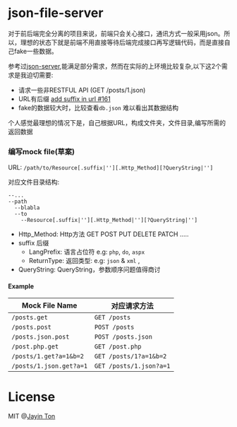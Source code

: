 # json-file-server

对于前后端完全分离的项目来说，前端只会关心接口，通讯方式一般采用json。所以，理想的状态下就是前端不用直接等待后端完成接口再写逻辑代码，而是直接自己fake一些数据。

参考过[json-server](https://github.com/typicode/json-server),能满足部分需求，然而在实际的上环境比较复杂,以下这2个需求是我迫切需要:

* 请求一些非RESTFUL API (GET /posts/1.json)
* URL有后缀 [add suffix in url #161]()
* fake的数据较大时，比较查看`db.json` 难以看出其数据结构

个人感觉最理想的情况下是，自己根据URL，构成文件夹，文件目录,编写所需的返回数据

### 编写mock file(草案)

URL: `/path/to/Resource[.suffix|''][.Http_Method][?QueryString|'']`

对应文件目录结构:
```
--...
--path
  --blabla
  --to
    --Resource[.suffix|''][.Http_Method|''][?QueryString|'']
```

* Http_Method: Http方法 GET POST PUT DELETE PATCH .....
* suffix 后缀
  * LangPrefix: 语言占位符 e.g: `php`, `do`, `aspx`
  * ReturnType: 返回类型: e.g: `json` & `xml` ,
* QueryString: QueryString，参数顺序问题值得商讨


#### Example

Mock File Name|对应请求方法
-----|-----
`/posts.get` | `GET /posts`
`/posts.post`| `POST /posts`
`/posts.json.post` | `POST /posts.json`
`/post.php.get`| `GET /post.php`
`/posts/1.get?a=1&b=2` | `GET /posts/1?a=1&b=2`
`/posts/1.json.get?a=1` | `GET /posts/1.json?a=1`

# License

MIT @[Jayin Ton](http://www.jayinton.com)
